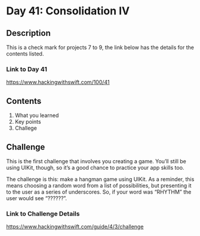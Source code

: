 
# Day 41: Consolidation IV

## Description 
This is a check mark for projects 7 to 9, the link below has the details for the contents listed.

### Link to Day 41
https://www.hackingwithswift.com/100/41

## Contents
1. What you learned 
2. Key points
3. Challege

## Challenge 
This is the first challenge that involves you creating a game. You’ll still be using UIKit, though, so it’s a good chance to practice your app skills too.

The challenge is this: make a hangman game using UIKit. As a reminder, this means choosing a random word from a list of possibilities, but presenting it to the user as a series of underscores. So, if your word was “RHYTHM” the user would see “??????”.

### Link to Challenge Details
https://www.hackingwithswift.com/guide/4/3/challenge
